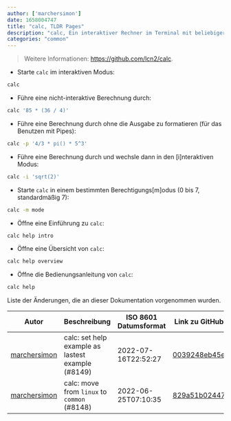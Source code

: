 ```yaml
---
author: ['marchersimon']
date: 1658004747
title: "calc, TLDR Pages"
description: "calc, Ein interaktiver Rechner im Terminal mit beliebiger Genauigkeit."
categories: "common"
---
```

> Weitere Informationen: <https://github.com/lcn2/calc>.

- Starte `calc` im interaktiven Modus:

```bash
calc
```

- Führe eine nicht-interaktive Berechnung durch:

```bash
calc '85 * (36 / 4)'
```

- Führe eine Berechnung durch ohne die Ausgabe zu formatieren (für das Benutzen mit Pipes):

```bash
calc -p '4/3 * pi() * 5^3'
```

- Führe eine Berechnung durch und wechsle dann in den [i]nteraktiven Modus:

```bash
calc -i 'sqrt(2)'
```

- Starte `calc` in einem bestimmten Berechtigungs[m]odus (0 bis 7, standardmäßig 7):

```bash
calc -m mode
```

- Öffne eine Einführung zu `calc`:

```bash
calc help intro
```

- Öffne eine Übersicht von `calc`:

```bash
calc help overview
```

- Öffne die Bedienungsanleitung von `calc`:

```bash
calc help
```
Liste der Änderungen, die an dieser Dokumentation vorgenommen wurden.


Autor | Beschreibung | ISO 8601 Datumsformat | Link zu GitHub
------|-----|-----|-----
[marchersimon](mailto:50295997+marchersimon@users.noreply.github.com) | calc: set help example as lastest example (#8149) | 2022-07-16T22:52:27 | [0039248eb45e](https://github.com/tldr-pages/tldr/commit/0039248eb45ef45c6958e46670eea043225f83e4)
[marchersimon](mailto:50295997+marchersimon@users.noreply.github.com) | calc: move from `linux` to `common` (#8148) | 2022-06-25T07:10:35 | [829a51b02447](https://github.com/tldr-pages/tldr/commit/829a51b024474aa484e033c7707f84058a5166e3)

